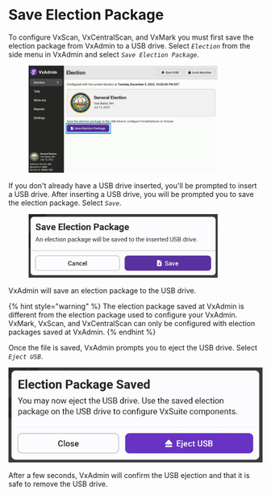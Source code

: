 # Save Election Package

To configure VxScan, VxCentralScan, and VxMark you must first save the election package from VxAdmin to a USB drive. Select _`Election`_ from the side menu in VxAdmin and select _`Save Election Package`_.

<figure><img src="../.gitbook/assets/image (131).png" alt="" width="375"><figcaption></figcaption></figure>

If you don't already have a USB drive inserted, you'll be prompted to insert a USB drive. After inserting a USB drive, you will be prompted you to save the election package. Select _`Save`_.

<figure><img src="../.gitbook/assets/save-election-package-modal.jpg" alt="" width="375"><figcaption></figcaption></figure>

VxAdmin will save an election package to the USB drive.

{% hint style="warning" %}
The election package saved at VxAdmin is different from the election package used to configure your VxAdmin. VxMark, VxScan, and VxCentralScan can only be configured with election packages saved at VxAdmin.
{% endhint %}

Once the file is saved, VxAdmin prompts you to eject the USB drive. Select _`Eject USB`_.

![](../.gitbook/assets/election-package-saved-modal.jpg)

After a few seconds, VxAdmin will confirm the USB ejection and that it is safe to remove the USB drive.

